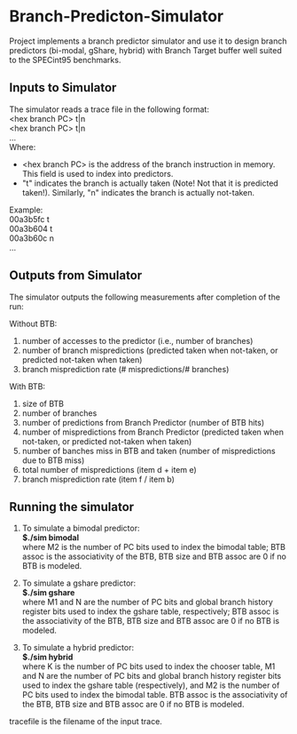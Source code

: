 # Branch-Predicton-Simulator

Project implements a branch predictor simulator and use it to design branch predictors (bi-modal, gShare, hybrid) with Branch Target buffer well suited to the SPECint95 benchmarks.

## Inputs to Simulator
The simulator reads a trace file in the following format:  
\<hex branch PC\> t|n  
\<hex branch PC\> t|n  
...  
Where:  
* \<hex branch PC\> is the address of the branch instruction in memory. This field is used to index into predictors.  
* "t" indicates the branch is actually taken (Note! Not that it is predicted taken!). Similarly, "n" indicates the branch is actually not-taken.
  
Example:  
00a3b5fc t  
00a3b604 t  
00a3b60c n  
...

## Outputs from Simulator
The simulator outputs the following measurements after completion of the run:  

Without BTB:  
1. number of accesses to the predictor (i.e., number of branches)  
2. number of branch mispredictions (predicted taken when not-taken, or predicted not-taken when taken)  
3. branch misprediction rate (# mispredictions/# branches)  

With BTB:  
1. size of BTB  
2. number of branches  
3. number of predictions from Branch Predictor (number of BTB hits)  
4. number of mispredictions from Branch Predictor (predicted taken when not-taken, or predicted not-taken when taken)  
5. number of banches miss in BTB and taken (number of mispredictions due to BTB miss)  
6. total number of mispredictions (item d + item e)  
7. branch misprediction rate (item f / item b)  

## Running the simulator

1. To simulate a bimodal predictor:  
**$./sim bimodal <M2> <BTB size> <BTB assoc> <tracefile>**  
where M2 is the number of PC bits used to index the bimodal table; BTB assoc is the associativity of the BTB, BTB size and BTB assoc are 0 if no BTB is modeled.  

2. To simulate a gshare predictor:  
**$./sim gshare <M1> <N> <BTB size> <BTB assoc> <tracefile>**  
where M1 and N are the number of PC bits and global branch history register bits used to index the gshare table, respectively; BTB assoc is the associativity of the BTB, BTB size and BTB assoc are 0 if no BTB is modeled.  

3. To simulate a hybrid predictor:  
**$./sim hybrid <K> <M1> <N> <M2> <BTB size> <BTB assoc> <tracefile>**  
  where K is the number of PC bits used to index the chooser table, M1 and N are the number of PC bits and global branch history register bits used to index the gshare table (respectively), and M2 is the number of PC bits used to index the bimodal table. BTB assoc is the associativity of the BTB, BTB size and BTB assoc are 0 if no BTB is modeled.  

tracefile is the filename of the input trace.
